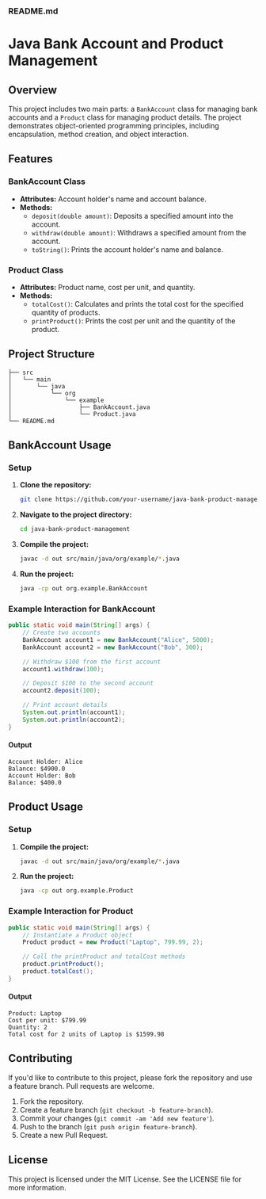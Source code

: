 

### README.md


# Java Bank Account and Product Management

## Overview

This project includes two main parts: a `BankAccount` class for managing bank accounts and a `Product` class for managing product details. The project demonstrates object-oriented programming principles, including encapsulation, method creation, and object interaction.

## Features

### BankAccount Class
- **Attributes:** Account holder's name and account balance.
- **Methods:**
  - `deposit(double amount)`: Deposits a specified amount into the account.
  - `withdraw(double amount)`: Withdraws a specified amount from the account.
  - `toString()`: Prints the account holder's name and balance.

### Product Class
- **Attributes:** Product name, cost per unit, and quantity.
- **Methods:**
  - `totalCost()`: Calculates and prints the total cost for the specified quantity of products.
  - `printProduct()`: Prints the cost per unit and the quantity of the product.

## Project Structure

```
├── src
│   └── main
│       └── java
│           └── org
│               └── example
│                   ├── BankAccount.java
│                   └── Product.java
└── README.md
```

## BankAccount Usage

### Setup

1. **Clone the repository:**

   ```bash
   git clone https://github.com/your-username/java-bank-product-management.git
   ```

2. **Navigate to the project directory:**

   ```bash
   cd java-bank-product-management
   ```

3. **Compile the project:**

   ```bash
   javac -d out src/main/java/org/example/*.java
   ```

4. **Run the project:**

   ```bash
   java -cp out org.example.BankAccount
   ```

### Example Interaction for BankAccount

```java
public static void main(String[] args) {
    // Create two accounts
    BankAccount account1 = new BankAccount("Alice", 5000);
    BankAccount account2 = new BankAccount("Bob", 300);

    // Withdraw $100 from the first account
    account1.withdraw(100);

    // Deposit $100 to the second account
    account2.deposit(100);

    // Print account details
    System.out.println(account1);
    System.out.println(account2);
}
```

#### Output

```
Account Holder: Alice
Balance: $4900.0
Account Holder: Bob
Balance: $400.0
```

## Product Usage

### Setup

1. **Compile the project:**

   ```bash
   javac -d out src/main/java/org/example/*.java
   ```

2. **Run the project:**

   ```bash
   java -cp out org.example.Product
   ```

### Example Interaction for Product

```java
public static void main(String[] args) {
    // Instantiate a Product object
    Product product = new Product("Laptop", 799.99, 2);

    // Call the printProduct and totalCost methods
    product.printProduct();
    product.totalCost();
}
```

#### Output

```
Product: Laptop
Cost per unit: $799.99
Quantity: 2
Total cost for 2 units of Laptop is $1599.98
```

## Contributing

If you'd like to contribute to this project, please fork the repository and use a feature branch. Pull requests are welcome.

1. Fork the repository.
2. Create a feature branch (`git checkout -b feature-branch`).
3. Commit your changes (`git commit -am 'Add new feature'`).
4. Push to the branch (`git push origin feature-branch`).
5. Create a new Pull Request.

## License

This project is licensed under the MIT License. See the LICENSE file for more information.
```


